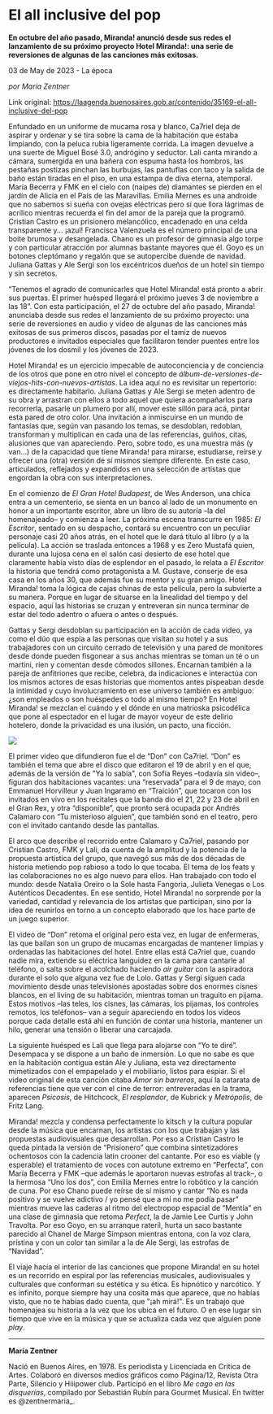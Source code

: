 # El all inclusive del pop

**En octubre del año pasado, Miranda! anunció desde sus redes el lanzamiento de su próximo proyecto Hotel Miranda!: una serie de reversiones de algunas de las canciones más exitosas.**

03 de May de 2023 - La época

_por María Zentner_

Link original: https://laagenda.buenosaires.gob.ar/contenido/35169-el-all-inclusive-del-pop



Enfundado en un uniforme de mucama rosa y blanco, Ca7riel deja de aspirar y ordenar y se tira sobre la cama de la habitación que estaba limpiando, con la peluca rubia ligeramente corrida. La imagen devuelve a una suerte de Miguel Bosé 3.0, andrógino y seductor. Lali canta mirando a cámara, sumergida en una bañera con espuma hasta los hombros, las pestañas postizas pinchan las burbujas, las pantuflas con taco y la salida de baño están tiradas en el piso, en una estampa de diva eterna, atemporal. María Becerra y FMK en el cielo con (naipes de) diamantes se pierden en el jardín de Alicia en el País de las Maravillas. Emilia Mernes es una androide que no sabemos si sueña con ovejas eléctricas pero sí que llora lágrimas de acrílico mientras recuerda el fin del amor de la pareja que la programó. Cristian Castro es un prisionero melancólico, encadenado en una celda transparente y... ¡azul! Francisca Valenzuela es el número principal de una boite brumosa y desangelada. Chano es un profesor de gimnasia algo torpe y con particular atracción por alumnas bastante mayores que él. Goyo es un botones cleptómano y regalón que se autopercibe duende de navidad. Juliana Gattas y Ale Sergi son los excéntricos dueños de un hotel sin tiempo y sin secretos.




“Tenemos el agrado de comunicarles que Hotel Miranda! está pronto a abrir sus puertas. El primer huésped llegará el próximo jueves 3 de noviembre a las 18”. Con esta participación, el 27 de octubre del año pasado, Miranda! anunciaba desde sus redes el lanzamiento de su próximo proyecto: una serie de reversiones en audio y video de algunas de las canciones más exitosas de sus primeros discos, pasadas por el tamiz de nuevos productores e invitados especiales que facilitaron tender puentes entre los jóvenes de los dosmil y los jóvenes de 2023.




Hotel Miranda! es un ejercicio impecable de autoconciencia y de conciencia de los otros que pone en otro nivel el concepto de *álbum-de-versiones-de-viejos-hits-con-nuevos-artistas*. La idea aquí no es revisitar un repertorio: es directamente habitarlo. Juliana Gattas y Ale Sergi se meten adentro de su obra y arrastran con ellos a todo aquel que quiera acompañarlos para recorrerla, pasarle un plumero por allí, mover este sillón para acá, pintar esta pared de otro color. Una invitación a inmiscuirse en un mundo de fantasías que, según van pasando los temas, se desdoblan, redoblan, transforman y multiplican en cada una de las referencias, guiños, citas, alusiones que van apareciendo. Pero, sobre todo, es una muestra más (y van…) de la capacidad que tiene Miranda! para mirarse, estudiarse, reírse y ofrecer una (otra) versión de sí mismos siempre diferente. En este caso, articulados, reflejados y expandidos en una selección de artistas que engordan la obra con sus interpretaciones.




En el comienzo de *El Gran Hotel Budapest*, de Wes Anderson, una chica entra a un cementerio, se sienta en un banco al lado de un monumento en honor a un importante escritor, abre un libro de su autoría –la del homenajeado– y comienza a leer. La próxima escena transcurre en 1985: *El Escritor*, sentado en su despacho, contará su encuentro con un peculiar personaje casi 20 años atrás, en el hotel que le dará título al libro (y a la película). La acción se traslada entonces a 1968 y es Zero Mustafá quien, durante una lujosa cena en el salón casi desierto de ese hotel que claramente había visto días de esplendor en el pasado, le relata a *El Escritor* la historia que tendrá como protagonista a M. Gustave, conserje de esa casa en los años 30, que además fue su mentor y su gran amigo. Hotel Miranda! toma la lógica de cajas chinas de esta película, pero la subvierte a su manera. Porque en lugar de situarse en la linealidad del tiempo y del espacio, aquí las historias se cruzan y entreveran sin nunca terminar de estar del todo adentro o afuera o antes o después.




Gattas y Sergi desdoblan su participación en la acción de cada video, ya como el dúo que espía a las personas que visitan su hotel y a sus trabajadores con un circuito cerrado de televisión y una pared de monitores desde donde pueden fisgonear a sus anchas mientras se toman un té o un martini, ríen y comentan desde cómodos sillones. Encarnan también a la pareja de anfitriones que recibe, celebra, da indicaciones e interactúa con los mismos actores de esas historias que momentos antes pispeaban desde la intimidad y cuyo involucramiento en ese universo también es ambiguo: ¿son empleados o son huéspedes o todo al mismo tiempo? En Hotel Miranda! se mezclan el cuándo y el dónde en una matrioska psicodélica que pone al espectador en el lugar de mayor voyeur de este delirio hotelero, donde la privacidad es una ilusión, un pacto, una ficción.




[![](https://img.youtube.com/vi/bnkjvpBigVY/0.jpg)](https://www.youtube.com/watch?v=bnkjvpBigVY)




El primer video que difundieron fue el de “Don” con Ca7riel. “Don” es también el tema que abre el disco que editaron el 19 de abril y en el que, además de la versión de "Ya lo sabía", con Sofía Reyes –todavía sin video–, figuran dos habitaciones vacantes: una “reservada” para el 9 de mayo, con Emmanuel Horvilleur y Juan Ingaramo en “Traición”, que tocaron con los invitados en vivo en los recitales que la banda dio el 21, 22 y 23 de abril en el Gran Rex, y otra “disponible”, que pronto será ocupada por Andrés Calamaro con “Tu misterioso alguien”, que también sonó en el teatro, pero con el invitado cantando desde las pantallas.




El arco que describe el recorrido entre Calamaro y Ca7riel, pasando por Cristian Castro, FMK y Lali, da cuenta de la amplitud y la potencia de la propuesta artística del grupo, que navegó sus más de dos décadas de historia metiendo pop rabioso a todo lo que tocaba. El tema de los feats y las colaboraciones no es algo nuevo para ellos. Han trabajado con todo el mundo: desde Natalia Oreiro o la Sole hasta Fangoria, Julieta Venegas o Los Auténticos Decadentes. En ese sentido, Hotel Miranda! no sorprende por la variedad, cantidad y relevancia de los artistas que participan, sino por la idea de reunirlos en torno a un concepto elaborado que los hace parte de un juego superior.




El video de “Don” retoma el original pero esta vez, en lugar de enfermeras, las que bailan son un grupo de mucamas encargadas de mantener limpias y ordenadas las habitaciones del hotel. Entre ellas está Ca7riel que, cuando nadie mira, extiende su eléctrica languidez en la cama para cantarle al teléfono, o salta sobre el acolchado haciendo *air guitar* con la aspiradora durante el solo que alguna vez fue de Lolo. Gattas y Sergi siguen cada movimiento desde unas televisiones apostadas sobre dos enormes cisnes blancos, en el living de su habitación, mientras toman un traguito en pijama. Estos motivos –las teles, los cisnes, las cámaras, los pijamas, los controles remotos, los teléfonos– van a seguir apareciendo en todos los videos porque cada detalle está ahí en función de contar una historia, mantener un hilo, generar una tensión o liberar una carcajada.




La siguiente huésped es Lali que llega para alojarse con “Yo te diré”. Desempaca y se dispone a un baño de inmersión. Lo que no sabe es que en la habitación contigua están Ale y Juliana, esta vez directamente mimetizados con el empapelado y el mobiliario, listos para espiar. Si el video original de esta canción citaba *Amor sin barreras*, aquí la catarata de referencias tiene que ver con el cine de terror: entreveradas en la trama, aparecen *Psicosis*, de Hitchcock, *El resplandor*, de Kubrick y *Metrópolis*, de Fritz Lang.




Miranda! mezcla y condensa perfectamente lo kitsch y la cultura popular desde la música que encarnan, los artistas con los que trabajan y las propuestas audiovisuales que desarrollan. Por eso a Cristian Castro le queda pintada la versión de “Prisionero” que combina sintetizadores ochentosos con la cadencia latin crooner del cantante. Por eso es viable (y esperable) el tratamiento de voces con autotune extremo en “Perfecta”, con María Becerra y FMK –que además le aportaron nuevas estrofas al track–, o la hermosa “Uno los dos”, con Emilia Mernes entre lo robótico y la canción de cuna. Por eso Chano puede reírse de sí mismo y cantar “No es nada positivo y se vuelve adictivo / yo pensé que a mí no me podía pasar” mientras mueve las caderas al ritmo del electropop espacial de “Mentía” en una clase de gimnasia que retoma *Perfect*, la de Jamie Lee Curtis y John Travolta. Por eso Goyo, en su arranque rateril, hurta un saco bastante parecido al Chanel de Marge Simpson mientras entona, con la voz clara, prístina y con un color tan similar a la de Ale Sergi, las estrofas de “Navidad”.




El viaje hacia el interior de las canciones que propone Miranda! en su hotel es un recorrido en espiral por las referencias musicales, audiovisuales y culturales que conforman su estética y su ética. Es hipnótico y narcótico. Y es infinito, porque siempre hay una cosita más que aparece, que no habías visto, que no te habías dado cuenta, que "¡ah mirá!". Es un trabajo que homenajea su historia a la vez que los ubica en el futuro. O en ese lugar sin tiempo que vive en la música y que se actualiza cada vez que alguien pone *play*.




---




**María Zentner**




Nació en Buenos Aires, en 1978. Es periodista y Licenciada en Crítica de Artes. Colaboró en diversos medios gráficos como Página/12, Revista Otra Parte, Silencio y Hiiipower club. Participó en el libro *Me cago en las disquerías*, compilado por Sebastián Rubín para Gourmet Musical. En twitter es @zentnermaria\_.



